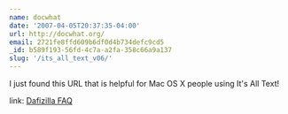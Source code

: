 ```yaml
---
name: docwhat
date: '2007-04-05T20:37:35-04:00'
url: http://docwhat.org/
email: 2721fe8ffd609b6df0d4b734defc9cd5
_id: b589f193-56fd-4c7a-a2fa-358c66a9a137
slug: '/its_all_text_v06/'
---
```


I just found this URL that is helpful for Mac OS X people using It's All Text!

link:
<a href="http://dafizilla.sourceforge.net/viewsourcewith/faq-macosx.php" rel="nofollow">Dafizilla
FAQ</a>
